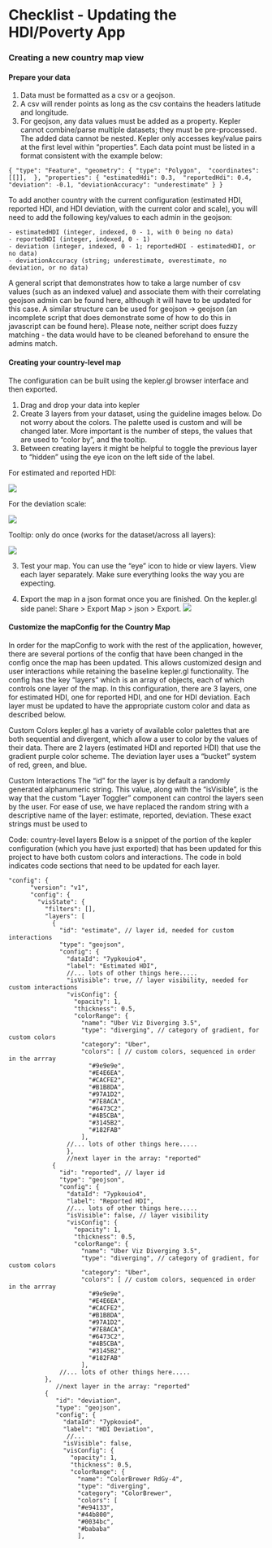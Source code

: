 # Checklist - Updating the HDI/Poverty App


### Creating a new country map view

#### Prepare your data

1. Data must be formatted as a csv or a geojson. 
2. A csv will render points as long as the csv contains the headers latitude and longitude. 
3. For geojson, any data values must be added as a property. Kepler cannot combine/parse multiple datasets; they must be pre-processed. The added data cannot be nested. Kepler only accesses key/value pairs at the first level within “properties”. Each data point must be listed in a format consistent with the example below: 


`{
  "type": "Feature",
  "geometry": {
    "type": "Polygon", 
    "coordinates": [[]], 
  },
  "properties": {
    "estimatedHdi": 0.3, 
    "reportedHdi": 0.4, 
    "deviation": -0.1,
    "deviationAccuracy": "underestimate"
  }
}`

To add another country with the current configuration (estimated HDI, reported HDI, and HDI deviation, with the current color and scale), you will need to add the following key/values to each admin in the geojson: 

    - estimatedHDI (integer, indexed, 0 - 1, with 0 being no data) 
    - reportedHDI (integer, indexed, 0 - 1)  
    - deviation (integer, indexed, 0 - 1; reportedHDI - estimatedHDI, or no data)
    - deviationAccuracy (string; underestimate, overestimate, no deviation, or no data) 

A general script that demonstrates how to take a large number of csv values (such as an indexed value) and associate them with their correlating geojson admin can be found here, although it will have to be updated for this case. A similar structure can be used for geojson → geojson (an incomplete script that does demonstrate some of how to do this in javascript can be found here). Please note, neither script does fuzzy matching - the data would have to be cleaned beforehand to ensure the admins match. 

#### Creating your country-level map
The configuration can be built using the kepler.gl browser interface and then exported. 

1. Drag and drop your data into kepler
2. Create 3 layers from your dataset, using the guideline images below. Do not worry about the colors. The palette used is custom and will be changed later. More important is the number of steps, the values that are used to “color by”,  and the tooltip. 
3. Between creating layers it might be helpful to toggle the previous layer to “hidden” using the eye icon on the left side of the label. 

For estimated and reported HDI:

![](https://paper-attachments.dropbox.com/s_0D3260D1F77F98BFD246AAC8E61D328FA5FA54C9F631C1E217ECB2C208CC7952_1560959308293_Screen+Shot+2019-06-19+at+11.38.34+AM.png)


For the deviation scale: 

![](https://paper-attachments.dropbox.com/s_0D3260D1F77F98BFD246AAC8E61D328FA5FA54C9F631C1E217ECB2C208CC7952_1560959616560_Screen+Shot+2019-06-19+at+11.47.11+AM.png)


Tooltip: only do once (works for the dataset/across all layers): 

![](https://paper-attachments.dropbox.com/s_0D3260D1F77F98BFD246AAC8E61D328FA5FA54C9F631C1E217ECB2C208CC7952_1560959944620_Screen+Shot+2019-06-19+at+11.48.07+AM.png)



3. Test your map. You can use the “eye” icon to hide or view layers. View each layer separately. Make sure everything looks the way you are expecting.


4. Export the map in a json format once you are finished. On the kepler.gl side panel: 
    Share > Export Map > json > Export. 
![](https://paper-attachments.dropbox.com/s_5A3FDBD0671FBF613C10969E2209848E0747D152D292BE58817B645C42ADFB8D_1560788946422_Screen+Shot+2019-06-17+at+12.27.45+PM.png)


#### Customize the mapConfig for the Country Map

In order for the mapConfig to work with the rest of the application, however, there are several portions of the config that have been changed in the config once the map has been updated. This allows customized design and user interactions while retaining the baseline kepler.gl functionality. The config has the key “layers” which is an array of objects, each of which controls one layer of the map. In this configuration, there are 3 layers, one for estimated HDI, one for reported HDI, and one for HDI deviation. Each layer must be updated to have the appropriate custom color and data as described below. 


   Custom Colors
   kepler.gl has a variety of available color palettes that are both sequential and divergent, which allow a user to color by the values of their data. There are 2 layers (estimated HDI and reported HDI) that use the gradient purple color scheme. The deviation layer uses a “bucket” system of red, green, and blue.


   Custom Interactions
   The “id” for the layer is by default a randomly generated alphanumeric string. This value, along with the “isVisible”, is the way that the custom “Layer Toggler” component can control the layers seen by the user. For ease of use, we have replaced the random string with a descriptive name of the layer: estimate, reported, deviation. These exact strings must be used to 

Code: country-level layers
Below is a snippet of the portion of the kepler configuration (which you have just exported) that has been updated for this project to have both custom colors and interactions. The code in bold indicates code sections that need to be updated for each layer. 


    "config": {
          "version": "v1",
          "config": {
            "visState": {
              "filters": [],
              "layers": [
                {
                  "id": "estimate", // layer id, needed for custom interactions
                  "type": "geojson",
                  "config": {
                    "dataId": "7ypkouio4",
                    "label": "Estimated HDI",
                    //... lots of other things here.....
                    "isVisible": true, // layer visibility, needed for custom interactions
                    "visConfig": {
                      "opacity": 1,
                      "thickness": 0.5,
                      "colorRange": {
                        "name": "Uber Viz Diverging 3.5",
                        "type": "diverging", // category of gradient, for custom colors 
                        "category": "Uber",
                        "colors": [ // custom colors, sequenced in order in the arrray
                          "#9e9e9e",
                          "#E4E6EA",
                          "#CACFE2",
                          "#B1B8DA",
                          "#97A1D2",
                          "#7E8ACA",
                          "#6473C2",
                          "#4B5CBA",
                          "#3145B2",
                          "#182FAB"
                        ], 
                    //... lots of other things here..... 
                    }, 
                    //next layer in the array: "reported" 
                {
                  "id": "reported", // layer id
                  "type": "geojson",
                  "config": {
                    "dataId": "7ypkouio4",
                    "label": "Reported HDI",
                    //... lots of other things here.....
                    "isVisible": false, // layer visibility
                    "visConfig": {
                      "opacity": 1,
                      "thickness": 0.5,
                      "colorRange": {
                        "name": "Uber Viz Diverging 3.5",
                        "type": "diverging", // category of gradient, for custom colors 
                        "category": "Uber",
                        "colors": [ // custom colors, sequenced in order in the arrray
                          "#9e9e9e",
                          "#E4E6EA",
                          "#CACFE2",
                          "#B1B8DA",
                          "#97A1D2",
                          "#7E8ACA",
                          "#6473C2",
                          "#4B5CBA",
                          "#3145B2",
                          "#182FAB"
                        ], 
                  //... lots of other things here.....
              }, 
                 //next layer in the array: "reported" 
              {
                 "id": "deviation",
                 "type": "geojson",
                 "config": {
                   "dataId": "7ypkouio4",
                   "label": "HDI Deviation",
                    //...               
                   "isVisible": false,
                   "visConfig": {
                     "opacity": 1,
                     "thickness": 0.5,
                     "colorRange": {
                       "name": "ColorBrewer RdGy-4",
                       "type": "diverging",
                       "category": "ColorBrewer",
                       "colors": [
                       "#e94133",
                       "#44b800",
                       "#0034bc",
                       "#bababa"
                       ],
    
